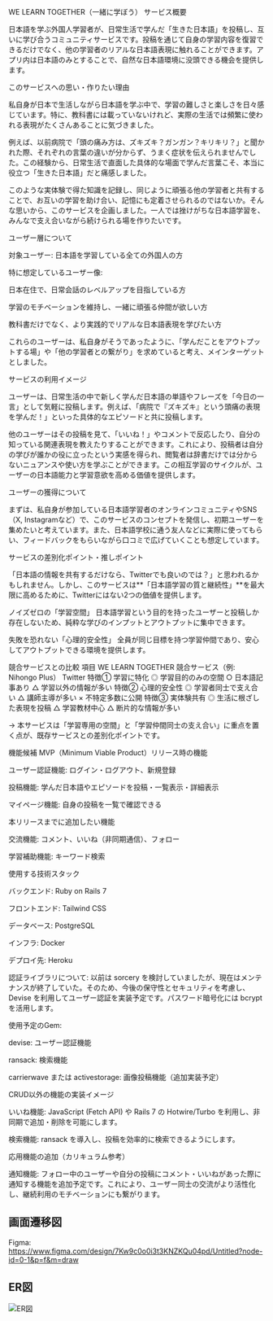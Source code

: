 WE LEARN TOGETHER（一緒に学ぼう）
サービス概要

日本語を学ぶ外国人学習者が、日常生活で学んだ「生きた日本語」を投稿し、互いに学び合うコミュニティサービスです。投稿を通じて自身の学習内容を復習できるだけでなく、他の学習者のリアルな日本語表現に触れることができます。アプリ内は日本語のみとすることで、自然な日本語環境に没頭できる機会を提供します。

このサービスへの思い・作りたい理由

私自身が日本で生活しながら日本語を学ぶ中で、学習の難しさと楽しさを日々感じています。特に、教科書には載っていないけれど、実際の生活では頻繁に使われる表現がたくさんあることに気づきました。

例えば、以前病院で「頭の痛み方は、ズキズキ？ガンガン？キリキリ？」と聞かれた際、それぞれの言葉の違いが分からず、うまく症状を伝えられませんでした。この経験から、日常生活で直面した具体的な場面で学んだ言葉こそ、本当に役立つ「生きた日本語」だと痛感しました。

このような実体験で得た知識を記録し、同じように頑張る他の学習者と共有することで、お互いの学習を助け合い、記憶にも定着させられるのではないか。そんな思いから、このサービスを企画しました。一人では挫けがちな日本語学習を、みんなで支え合いながら続けられる場を作りたいです。

ユーザー層について

対象ユーザー: 日本語を学習している全ての外国人の方

特に想定しているユーザー像:

日本在住で、日常会話のレベルアップを目指している方

学習のモチベーションを維持し、一緒に頑張る仲間が欲しい方

教科書だけでなく、より実践的でリアルな日本語表現を学びたい方

これらのユーザーは、私自身がそうであったように、「学んだことをアウトプットする場」や「他の学習者との繋がり」を求めていると考え、メインターゲットとしました。

サービスの利用イメージ

ユーザーは、日常生活の中で新しく学んだ日本語の単語やフレーズを「今日の一言」として気軽に投稿します。例えば、「病院で『ズキズキ』という頭痛の表現を学んだ！」といった具体的なエピソードと共に投稿します。

他のユーザーはその投稿を見て、「いいね！」やコメントで反応したり、自分の知っている関連表現を教えたりすることができます。これにより、投稿者は自分の学びが誰かの役に立ったという実感を得られ、閲覧者は辞書だけでは分からないニュアンスや使い方を学ぶことができます。この相互学習のサイクルが、ユーザーの日本語能力と学習意欲を高める価値を提供します。

ユーザーの獲得について

まずは、私自身が参加している日本語学習者のオンラインコミュニティやSNS（X, Instagramなど）で、このサービスのコンセプトを発信し、初期ユーザーを集めたいと考えています。また、日本語学校に通う友人などに実際に使ってもらい、フィードバックをもらいながら口コミで広げていくことも想定しています。

サービスの差別化ポイント・推しポイント

「日本語の情報を共有するだけなら、Twitterでも良いのでは？」と思われるかもしれません。しかし、このサービスは**「日本語学習の質と継続性」**を最大限に高めるために、Twitterにはない2つの価値を提供します。

ノイズゼロの「学習空間」
日本語学習という目的を持ったユーザーと投稿しか存在しないため、純粋な学びのインプットとアウトプットに集中できます。

失敗を恐れない「心理的安全性」
全員が同じ目標を持つ学習仲間であり、安心してアウトプットできる環境を提供します。

競合サービスとの比較
項目	WE LEARN TOGETHER	競合サービス（例: Nihongo Plus）	Twitter
特徴① 学習に特化	◎ 学習目的のみの空間	○ 日本語記事あり	△ 学習以外の情報が多い
特徴② 心理的安全性	◎ 学習者同士で支え合い	△ 講師主導が多い	× 不特定多数に公開
特徴③ 実体験共有	◎ 生活に根ざした表現を投稿	△ 学習教材中心	△ 断片的な情報が多い

→ 本サービスは「学習専用の空間」と「学習仲間同士の支え合い」に重点を置く点が、既存サービスとの差別化ポイントです。

機能候補
MVP（Minimum Viable Product）リリース時の機能

ユーザー認証機能: ログイン・ログアウト、新規登録

投稿機能: 学んだ日本語やエピソードを投稿・一覧表示・詳細表示

マイページ機能: 自身の投稿を一覧で確認できる

本リリースまでに追加したい機能

交流機能: コメント、いいね（非同期通信）、フォロー

学習補助機能: キーワード検索

使用する技術スタック

バックエンド: Ruby on Rails 7

フロントエンド: Tailwind CSS

データベース: PostgreSQL

インフラ: Docker

デプロイ先: Heroku

認証ライブラリについて:
以前は sorcery を検討していましたが、現在はメンテナンスが終了していた。そのため、今後の保守性とセキュリティを考慮し、Devise を利用してユーザー認証を実装予定です。パスワード暗号化には bcrypt を活用します。

使用予定のGem:

devise: ユーザー認証機能

ransack: 検索機能

carrierwave または activestorage: 画像投稿機能（追加実装予定）

CRUD以外の機能の実装イメージ

いいね機能: JavaScript (Fetch API) や Rails 7 の Hotwire/Turbo を利用し、非同期で追加・削除を可能にします。

検索機能: ransack を導入し、投稿を効率的に検索できるようにします。

応用機能の追加（カリキュラム参考）

通知機能: フォロー中のユーザーや自分の投稿にコメント・いいねがあった際に通知する機能を追加予定です。これにより、ユーザー同士の交流がより活性化し、継続利用のモチベーションにも繋がります。

## 画面遷移図
Figma: https://www.figma.com/design/7Kw9c0o0i3t3KNZKQu04pd/Untitled?node-id=0-1&p=f&m=draw

## ER図
![ER図](卒業制作ER図.drawio.png)
